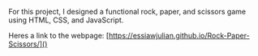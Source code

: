 For this project, I designed a functional rock, paper, and scissors game using HTML, CSS, and JavaScript.

Heres a link to the webpage: [https://essiawjulian.github.io/Rock-Paper-Scissors/]()
